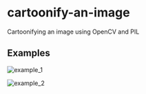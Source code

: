 # cartoonify-an-image
Cartoonifying an image using OpenCV and PIL
## Examples
![example_1](https://github.com/user-attachments/assets/b4251349-ca0f-4583-bc4e-81d5e8f7a834)

![example_2](https://github.com/user-attachments/assets/6ccf6e47-9ffc-4d2a-aab6-b0ccf9fa28cc)

